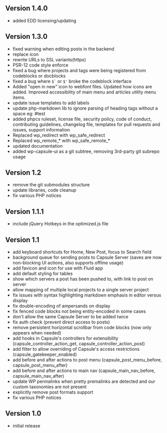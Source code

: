 ## Version 1.4.0
 - added EDD licensing/updating

## Version 1.3.0
- fixed warning when editing posts in the backend
- replace icon
- rewrite URLs to SSL variants(https)
- PSR-12 code style enforce
- fixed a bug where projects and tags were being registered from codeblocks or docblocks
- fixed a bug where `` $` `` or `$'` broke the codeblock interface
- Added "open in new" icon to webfont files. Updated how icons are added. Improved accessibility of main menu and articles utility menu items.
- update issue templates to add labels
- update php-markdown lib to ignore parsing of heading tags without a space eg: #test
- added phpcs ruleset, license file, security policy, code of conduct, contributing guidelines, changelog file, templates for pull requests and issues, support information
- Replaced wp_redirect with wp_safe_redirect
- Replaced wp_remote_* with wp_safe_remote_*
- updated documentation
- added wp-capsule-ui as a git subtree, removing 3rd-party git subrepo usage

## Version 1.2
- remove the git submodules structure
- update libraries, code cleanup
- fix various PHP notices

## Version 1.1.1
- include jQuery Hotkeys in the optimized.js file

## Version 1.1
- add keyboard shortcuts for Home, New Post, focus to Search field
- background queue for sending posts to Capsule Server (saves are now non-blocking UI actions, also supports offline usage)
- add favicon and icon for use with Fluid app
- add default styling for tables
- show which servers a post has been pushed to, with link to post on server
- allow mapping of multiple local projects to a single server project
- fix issues with syntax highlighting markdown emphasis in editor versus display
- fix double-encoding of ampersands on display
- fix fenced code blocks not being entity-encoded in some cases
- don't allow the same Capsule Server to be added twice
- fix auth check (prevent direct access to posts)
- remove persistent horizontal scrollbar from code blocks (now only appears when needed)
- add hooks in Capsule's controllers for extensibility (capsule_controller_action_get, capsule_controller_action_post)
- add filter to allow overriding of Capsule's access restrictions (capsule_gatekeeper_enabled)
- add before and after actions to post menu (capsule_post_menu_before, capsule_post_menu_after)
- add before and after actions to main nav (capsule_main_nav_before, capsule_main_nav_after)
- update WP permalinks when pretty premalinks are detected and our custom taxonomies are not present
- explicitly remove post formats support
- fix various PHP notices

## Version 1.0

- initial release

